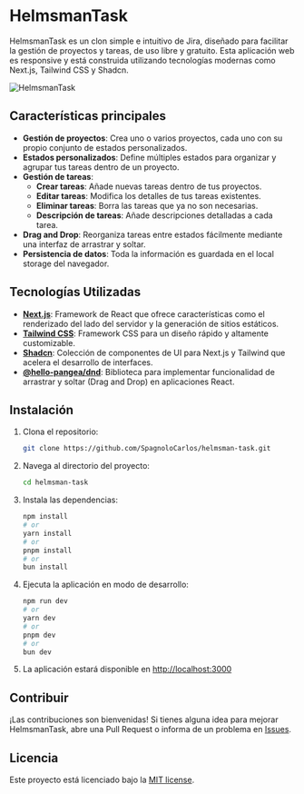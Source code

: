 # HelmsmanTask

HelmsmanTask es un clon simple e intuitivo de Jira, diseñado para facilitar la gestión de proyectos y tareas, de uso libre y gratuito. Esta aplicación web es responsive y está construida utilizando tecnologías modernas como Next.js, Tailwind CSS y Shadcn.

<p>
  <img src="https://res.cloudinary.com/doh9z4wqr/image/upload/v1724888138/HelmsmanTask_hvocdd.png" alt="HelmsmanTask" />
</p>

## Características principales

- **Gestión de proyectos**: Crea uno o varios proyectos, cada uno con su propio conjunto de estados personalizados.
- **Estados personalizados**: Define múltiples estados para organizar y agrupar tus tareas dentro de un proyecto.
- **Gestión de tareas**:
  - **Crear tareas**: Añade nuevas tareas dentro de tus proyectos.
  - **Editar tareas**: Modifica los detalles de tus tareas existentes.
  - **Eliminar tareas**: Borra las tareas que ya no son necesarias.
  - **Descripción de tareas**: Añade descripciones detalladas a cada tarea.
- **Drag and Drop**: Reorganiza tareas entre estados fácilmente mediante una interfaz de arrastrar y soltar.
- **Persistencia de datos**: Toda la información es guardada en el local storage del navegador.

## Tecnologías Utilizadas

- **[Next.js](https://nextjs.org/)**: Framework de React que ofrece características como el renderizado del lado del servidor y la generación de sitios estáticos.
- **[Tailwind CSS](https://tailwindcss.com/)**: Framework CSS para un diseño rápido y altamente customizable.
- **[Shadcn](https://ui.shadcn.com/)**: Colección de componentes de UI para Next.js y Tailwind que acelera el desarrollo de interfaces.
- **[@hello-pangea/dnd](https://github.com/hello-pangea/dnd)**: Biblioteca para implementar funcionalidad de arrastrar y soltar (Drag and Drop) en aplicaciones React.

## Instalación

1. Clona el repositorio:

   ```bash
   git clone https://github.com/SpagnoloCarlos/helmsman-task.git
   ```

2. Navega al directorio del proyecto:

   ```bash
   cd helmsman-task
   ```

3. Instala las dependencias:

   ```bash
   npm install
   # or
   yarn install
   # or
   pnpm install
   # or
   bun install
   ```

4. Ejecuta la aplicación en modo de desarrollo:

   ```bash
   npm run dev
   # or
   yarn dev
   # or
   pnpm dev
   # or
   bun dev
   ```

5. La aplicación estará disponible en [http://localhost:3000](http://localhost:3000)

## Contribuir

¡Las contribuciones son bienvenidas! Si tienes alguna idea para mejorar HelmsmanTask, abre una Pull Request o informa de un problema en [Issues]("https://github.com/SpagnoloCarlos/helmsman-task/issues").

## Licencia

Este proyecto está licenciado bajo la [MIT license](/LICENSE).
